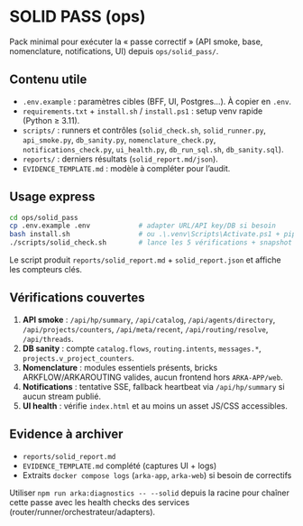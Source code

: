 # SOLID PASS (ops)

Pack minimal pour exécuter la « passe correctif » (API smoke, base, nomenclature, notifications, UI) depuis `ops/solid_pass/`.

## Contenu utile
- `.env.example` : paramètres cibles (BFF, UI, Postgres…). À copier en `.env`.
- `requirements.txt` + `install.sh` / `install.ps1` : setup venv rapide (Python ≥ 3.11).
- `scripts/` : runners et contrôles (`solid_check.sh`, `solid_runner.py`, `api_smoke.py`, `db_sanity.py`, `nomenclature_check.py`, `notifications_check.py`, `ui_health.py`, `db_run_sql.sh`, `db_sanity.sql`).
- `reports/` : derniers résultats (`solid_report.md/json`).
- `EVIDENCE_TEMPLATE.md` : modèle à compléter pour l’audit.

## Usage express
```bash
cd ops/solid_pass
cp .env.example .env            # adapter URL/API key/DB si besoin
bash install.sh                 # ou .\.venv\Scripts\Activate.ps1 + pip install -r requirements.txt
./scripts/solid_check.sh        # lance les 5 vérifications + snapshot DB
```

Le script produit `reports/solid_report.md` + `solid_report.json` et affiche les compteurs clés.

## Vérifications couvertes
1. **API smoke** : `/api/hp/summary`, `/api/catalog`, `/api/agents/directory`, `/api/projects/counters`, `/api/meta/recent`, `/api/routing/resolve`, `/api/threads`.
2. **DB sanity** : compte `catalog.flows`, `routing.intents`, `messages.*`, `projects.v_project_counters`.
3. **Nomenclature** : modules essentiels présents, bricks ARKFLOW/ARKAROUTING valides, aucun frontend hors `ARKA-APP/web`.
4. **Notifications** : tentative SSE, fallback heartbeat via `/api/hp/summary` si aucun stream publié.
5. **UI health** : vérifie `index.html` et au moins un asset JS/CSS accessibles.

## Evidence à archiver
- `reports/solid_report.md`
- `EVIDENCE_TEMPLATE.md` complété (captures UI + logs)
- Extraits `docker compose logs` (`arka-app`, `arka-web`) si besoin de correctifs

Utiliser `npm run arka:diagnostics -- --solid` depuis la racine pour chaîner cette passe avec les health checks des services (router/runner/orchestrateur/adapters).

